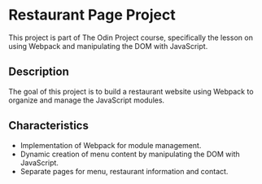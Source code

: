# Restaurant Page Project

This project is part of The Odin Project course, specifically the lesson on using Webpack and manipulating the DOM with JavaScript.

## Description

The goal of this project is to build a restaurant website using Webpack to organize and manage the JavaScript modules.

## Characteristics

- Implementation of Webpack for module management.
- Dynamic creation of menu content by manipulating the DOM with JavaScript.
- Separate pages for menu, restaurant information and contact.